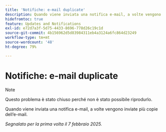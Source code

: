 ```yaml
---
title: 'Notifiche: e-mail duplicate'
description: Quando viene inviata una notifica e-mail, a volte vengono inviate più copie dell’e-mail.
hidefromtoc: true
feature: Updates and Notifications
exl-id: e72d7a3f-5d75-4433-8696-778d26c19c1d
source-git-commit: 4b156962d5d83984311eb4a3124a6fc864d23249
workflow-type: tm+mt
source-wordcount: '48'
ht-degree: 79%

---
```


# Notifiche: e-mail duplicate

>[!NOTE]
>
>Questo problema è stato chiuso perché non è stato possibile riprodurlo.

Quando viene inviata una notifica e-mail, a volte vengono inviate più copie dell’e-mail.

_Segnalato per la prima volta il 7 febbraio 2025._
